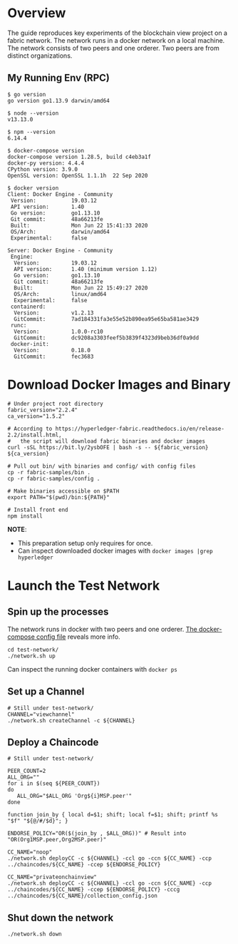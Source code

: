 # Overview
The guide reproduces key experiments of the blockchain view project on a fabric network.
The network runs in a docker network on a local machine. 
The network consists of two peers and one orderer. 
Two peers are from distinct organizations. 

## My Running Env (RPC)
```
$ go version
go version go1.13.9 darwin/amd64

$ node --version
v13.13.0

$ npm --version
6.14.4

$ docker-compose version
docker-compose version 1.28.5, build c4eb3a1f
docker-py version: 4.4.4
CPython version: 3.9.0
OpenSSL version: OpenSSL 1.1.1h  22 Sep 2020

```

```
$ docker version
Client: Docker Engine - Community
 Version:           19.03.12
 API version:       1.40
 Go version:        go1.13.10
 Git commit:        48a66213fe
 Built:             Mon Jun 22 15:41:33 2020
 OS/Arch:           darwin/amd64
 Experimental:      false

Server: Docker Engine - Community
 Engine:
  Version:          19.03.12
  API version:      1.40 (minimum version 1.12)
  Go version:       go1.13.10
  Git commit:       48a66213fe
  Built:            Mon Jun 22 15:49:27 2020
  OS/Arch:          linux/amd64
  Experimental:     false
 containerd:
  Version:          v1.2.13
  GitCommit:        7ad184331fa3e55e52b890ea95e65ba581ae3429
 runc:
  Version:          1.0.0-rc10
  GitCommit:        dc9208a3303feef5b3839f4323d9beb36df0a9dd
 docker-init:
  Version:          0.18.0
  GitCommit:        fec3683

```

# Download Docker Images and Binary
```
# Under project root directory
fabric_version="2.2.4"
ca_version="1.5.2"

# According to https://hyperledger-fabric.readthedocs.io/en/release-2.2/install.html,
#   the script will download fabric binaries and docker images
curl -sSL https://bit.ly/2ysbOFE | bash -s -- ${fabric_version} ${ca_version}

# Pull out bin/ with binaries and config/ with config files
cp -r fabric-samples/bin . 
cp -r fabric-samples/config . 

# Make binaries accessible on $PATH
export PATH="$(pwd)/bin:${PATH}"

# Install front end
npm install
```

**NOTE**: 
* This preparation setup only requires for once. 
* Can inspect downloaded docker images with `docker images |grep hyperledger`

# Launch the Test Network
## Spin up the processes
The network runs in docker with two peers and one orderer. [The docker-compose config file](test-network/docker/docker-compose-test-net.yaml) reveals more info. 
```
cd test-network/
./network.sh up
```

Can inspect the running docker containers with `docker ps`

## Set up a Channel
```
# Still under test-network/
CHANNEL="viewchannel"
./network.sh createChannel -c ${CHANNEL}
```

## Deploy a Chaincode
```
# Still under test-network/

PEER_COUNT=2
ALL_ORG=""
for i in $(seq ${PEER_COUNT})
do
   ALL_ORG="$ALL_ORG 'Org${i}MSP.peer'"
done

function join_by { local d=$1; shift; local f=$1; shift; printf %s "$f" "${@/#/$d}"; }

ENDORSE_POLICY="OR($(join_by , $ALL_ORG))" # Result into "OR(Org1MSP.peer,Org2MSP.peer)"

CC_NAME="noop"
./network.sh deployCC -c ${CHANNEL} -ccl go -ccn ${CC_NAME} -ccp ../chaincodes/${CC_NAME} -ccep ${ENDORSE_POLICY}

CC_NAME="privateonchainview"
./network.sh deployCC -c ${CHANNEL} -ccl go -ccn ${CC_NAME} -ccp ../chaincodes/${CC_NAME} -ccep ${ENDORSE_POLICY} -cccg ../chaincodes/${CC_NAME}/collection_config.json
```


## Shut down the network
```
./network.sh down
```






